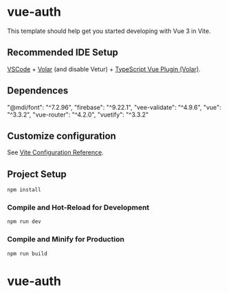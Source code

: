 # vue-auth

This template should help get you started developing with Vue 3 in Vite.

## Recommended IDE Setup

[VSCode](https://code.visualstudio.com/) + [Volar](https://marketplace.visualstudio.com/items?itemName=Vue.volar) (and disable Vetur) + [TypeScript Vue Plugin (Volar)](https://marketplace.visualstudio.com/items?itemName=Vue.vscode-typescript-vue-plugin).

## Dependences
"@mdi/font": "^7.2.96",
"firebase": "^9.22.1",
"vee-validate": "^4.9.6",
"vue": "^3.3.2",
"vue-router": "^4.2.0",
"vuetify": "^3.3.2"

## Customize configuration

See [Vite Configuration Reference](https://vitejs.dev/config/).

## Project Setup

```sh
npm install
```

### Compile and Hot-Reload for Development

```sh
npm run dev
```

### Compile and Minify for Production

```sh
npm run build
```
# vue-auth

